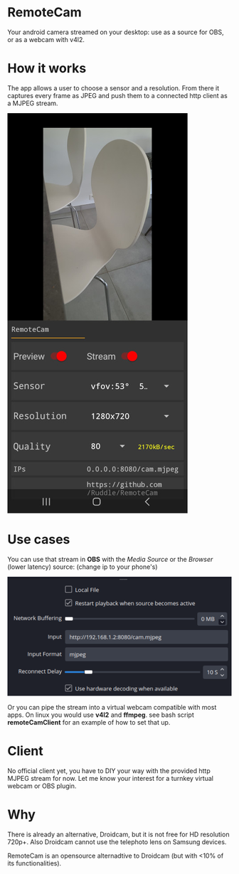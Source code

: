 # RemoteCam
Your android camera streamed on your desktop: use as a source for OBS, or as a webcam with v4l2.

# How it works
The app allows a user to choose a sensor and a resolution. From there it captures every frame as JPEG and push them to a connected http client as a MJPEG stream.

![app screenshot](assets/screen.jpg)

# Use cases
You can use that stream in **OBS** with the *Media Source* or the *Browser* (lower latency) source: (change ip to your phone's)

![example](assets/obs_mediasource.png)

Or you can pipe the stream into a virtual webcam compatible with most apps. On linux you would use **v4l2** and **ffmpeg**.
see bash script **remoteCamClient** for an example of how to set that up.

# Client
No official client yet, you have to DIY your way with the provided http MJPEG stream for now.
Let me know your interest for a turnkey virtual webcam or OBS plugin.

# Why
There is already an alternative, Droidcam, but it is not free for HD resolution 720p+.
Also Droidcam cannot use the telephoto lens on Samsung devices.

RemoteCam is an opensource alternadtive to Droidcam (but with <10% of its functionalities). 
